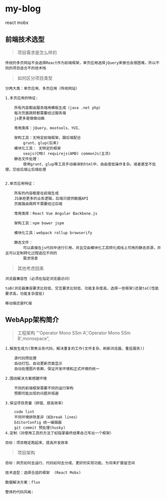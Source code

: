 # my-blog
react  mobx 

## 前端技术选型

> 项目需求是怎么样的

    传统的多页网站不会选择React作为前端框架，单页应用选择jQuery来做也会很困难，所以不同的项目适合不的技术栈

> 如何区分项目类型

    分两大类：单页应用、多页应用（传统网站）

    1.多页应用的特征:
    
        所有内容都由服务端用模板生成（java .net php）
        每次页面跳转都需要经过服务端
        js更多是做做动画

        常用类库：jQuery、mootools、YUI、

        架构工具：无特定前端框架，跟后端配合
            grunt、glup(后来)
        模块化工具： 无特定的框架  
            seajs(CMD) requirejs(AMD) commonJs(主流)
        静态文件处理：
            使用grunt、glup等工具手动编译到html中、自由度低操作复杂。或者甚至不处理，交给后端让后端处理
            
    
    2.单页应用特征：

        所有的内容都是在前端生成
        JS承担更多的业务逻辑，后端只提供数据API
        页面路由跳转不需要经过后端

        常用类库：React Vue Angular Backbone.js

        架构工具：npm bower jspm

        模块化工具：webpack rollup browserify

        静态文件：
            可以直接在js代码中进行引用，并且交由模块化工具转化成线上可用的静态资源，并且可以定制转化过程适应不同的
            需求场景

> 其他考虑因素
    
    浏览器兼容性（必须在指定浏览器访问）

    toB(浏览器兼容要求比较低、交互要求比较低、功能复杂度高，选择一些框架)还是toC(性能要求高，功能复杂度低)

    移动端还是PC端

## WebApp架构简介

> 工程架构 "'Operator Mono SSm A','Operator Mono SSm B',monospace",

    1.解放生成力(聚焦业务代码，解决重复的工作(文件复杂、刷新浏览器、重启服务))

        源代码预处理
        自动打包、自动更新页面显示
        自动处理图片依赖、保证开发环境和正式环境的统一

    2.围绕解决方案搭建环境

        不同的前端框架需要不同的运行架构
        预期可能出现的问题并规避

    3.保证项目质量（排错、提高效率）
        
        code lint
        不同环境排除差异（如break lines）
        EditorConfig 统一编辑器
        git commit 预处理(husky)
    4.定制（对使用工具的方法了如指掌最终结果自己写出一个框架）

    目标：项目稳定跑起来、提高开发效率

> 项目架构

    目标：网页如何去运行、代码如何去分成、更好的实现功能、为将来扩展留空间

    技术选型：选择合适的框架  (React Mobx)

    数据解决方案：flux

    整体的代码风格: 


